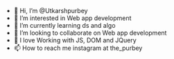 - 👋 Hi, I’m @Utkarshpurbey
- 👀 I’m interested in Web app development
- 🌱 I’m currently learning ds and algo
- 💞️ I’m looking to collaborate on Web app development
- 💞️ I love Working with JS, DOM and JQuery
- 📫 How to reach me instagram at the_purbey

<!---
Utkarshpurbey/Utkarshpurbey is a ✨ special ✨ repository because its `README.md` (this file) appears on your GitHub profile.
You can click the Preview link to take a look at your changes.
--->
